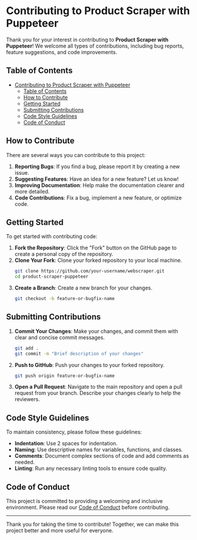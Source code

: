 
# Contributing to Product Scraper with Puppeteer

Thank you for your interest in contributing to **Product Scraper with Puppeteer**! We welcome all types of contributions, including bug reports, feature suggestions, and code improvements.

## Table of Contents

- [Contributing to Product Scraper with Puppeteer](#contributing-to-product-scraper-with-puppeteer)
  - [Table of Contents](#table-of-contents)
  - [How to Contribute](#how-to-contribute)
  - [Getting Started](#getting-started)
  - [Submitting Contributions](#submitting-contributions)
  - [Code Style Guidelines](#code-style-guidelines)
  - [Code of Conduct](#code-of-conduct)

## How to Contribute

There are several ways you can contribute to this project:

1. **Reporting Bugs**: If you find a bug, please report it by creating a new issue.
2. **Suggesting Features**: Have an idea for a new feature? Let us know!
3. **Improving Documentation**: Help make the documentation clearer and more detailed.
4. **Code Contributions**: Fix a bug, implement a new feature, or optimize code.

## Getting Started

To get started with contributing code:

1. **Fork the Repository**: Click the "Fork" button on the GitHub page to create a personal copy of the repository.
2. **Clone Your Fork**: Clone your forked repository to your local machine.
   ```bash
   git clone https://github.com/your-username/webscraper.git
   cd product-scraper-puppeteer
   ```
3. **Create a Branch**: Create a new branch for your changes.
   ```bash
   git checkout -b feature-or-bugfix-name
   ```

## Submitting Contributions

1. **Commit Your Changes**: Make your changes, and commit them with clear and concise commit messages.
   ```bash
   git add .
   git commit -m "Brief description of your changes"
   ```
2. **Push to GitHub**: Push your changes to your forked repository.
   ```bash
   git push origin feature-or-bugfix-name
   ```
3. **Open a Pull Request**: Navigate to the main repository and open a pull request from your branch. Describe your changes clearly to help the reviewers.

## Code Style Guidelines

To maintain consistency, please follow these guidelines:

- **Indentation**: Use 2 spaces for indentation.
- **Naming**: Use descriptive names for variables, functions, and classes.
- **Comments**: Document complex sections of code and add comments as needed.
- **Linting**: Run any necessary linting tools to ensure code quality.

## Code of Conduct

This project is committed to providing a welcoming and inclusive environment. Please read our [Code of Conduct](CODE_OF_CONDUCT.md) before contributing.

---

Thank you for taking the time to contribute! Together, we can make this project better and more useful for everyone.
